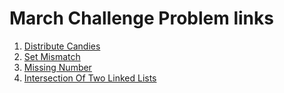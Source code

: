 # March Challenge Problem links
 1. [Distribute Candies](https://leetcode.com/explore/challenge/card/march-leetcoding-challenge-2021/588/week-1-march-1st-march-7th/3657/)
 2. [Set Mismatch](https://leetcode.com/explore/challenge/card/march-leetcoding-challenge-2021/588/week-1-march-1st-march-7th/3658/)
 3. [Missing Number](https://leetcode.com/explore/challenge/card/march-leetcoding-challenge-2021/588/week-1-march-1st-march-7th/3659/)
 4. [Intersection Of Two Linked Lists](https://leetcode.com/explore/challenge/card/march-leetcoding-challenge-2021/588/week-1-march-1st-march-7th/3660/)
